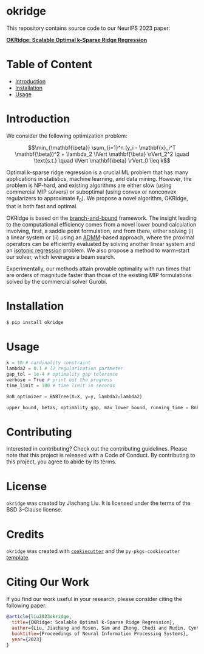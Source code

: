 # okridge <!-- omit in toc -->

This repository contains source code to our NeurIPS 2023 paper:

[**OKRidge: Scalable Optimal k-Sparse Ridge Regression**](https://arxiv.org/abs/2304.06686)

# Table of Content <!-- omit in toc -->
- [Introduction](#introduction)
- [Installation](#installation)
- [Usage](#usage)

# Introduction

We consider the following optimization problem:

$$\min_{\mathbf{\beta}} \sum_{i=1}^n (y_i - \mathbf{x}_i^T \mathbf{\beta})^2 + \lambda_2 \lVert \mathbf{\beta} \rVert_2^2 \quad \text{s.t.} \quad \lVert \mathbf{\beta} \rVert_0 \leq k$$

Optimal k-sparse ridge regression is a crucial ML problem that has many applications in statistics, machine learning, and data mining.
However, the problem is NP-hard, and existing algorithms are either slow (using commercial MIP solvers) or suboptimal (using convex or nonconvex regularizers to approximate $\ell_0$).
We propose a novel algorithm, OKRidge, that is both fast and optimal.

OKRidge is based on the [branch-and-bound](https://en.wikipedia.org/wiki/Branch_and_bound) framework.
The insight leading to the computational efficiency comes from a novel lower bound calculation involving, first, a saddle point formulation, and from there, either solving (i) a linear system or (ii) using an [ADMM](https://stanford.edu/~boyd/admm.html)-based approach, where the proximal operators can be efficiently evaluated by solving another linear system and an [isotonic regression](https://en.wikipedia.org/wiki/Isotonic_regression#:~:text=In%20statistics%20and%20numerical%20analysis,to%20the%20observations%20as%20possible.) problem. We also propose a method to warm-start our solver, which leverages a beam search.

Experimentally, our methods attain provable optimality with run times that are orders of magnitude faster than those of the existing MIP formulations solved by the commercial solver Gurobi.


# Installation

```bash
$ pip install okridge
```

# Usage

```python
k = 10 # cardinality constraint
lambda2 = 0.1 # l2 regularization parameter
gap_tol = 1e-4 # optimality gap tolerance
verbose = True # print out the progress
time_limit = 180 # time limit in seconds

BnB_optimizer = BNBTree(X=X, y=y, lambda2=lambda2)

upper_bound, betas, optimality_gap, max_lower_bound, running_time = BnB_optimizer.solve(k = k, gap_tol = gap_tol, verbose = verbose, time_limit = time_limit)
```

# Contributing

Interested in contributing? Check out the contributing guidelines. Please note that this project is released with a Code of Conduct. By contributing to this project, you agree to abide by its terms.

# License

`okridge` was created by Jiachang Liu. It is licensed under the terms of the BSD 3-Clause license.

# Credits <!-- omit in toc -->

`okridge` was created with [`cookiecutter`](https://cookiecutter.readthedocs.io/en/latest/) and the `py-pkgs-cookiecutter` [template](https://github.com/py-pkgs/py-pkgs-cookiecutter).

# Citing Our Work <!-- omit in toc -->

If you find our work useful in your research, please consider citing the following paper:

```BibTeX
@article{liu2023okridge,
  title={OKRidge: Scalable Optimal k-Sparse Ridge Regression},
  author={Liu, Jiachang and Rosen, Sam and Zhong, Chudi and Rudin, Cynthia},
  booktitle={Proceedings of Neural Information Processing Systems},
  year={2023}
}
```